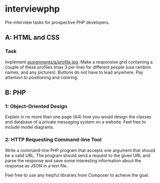 # interviewphp

Pre-interview tasks for prospective PHP developers.

## A: HTML and CSS

### Task

Implement [assignments/a/profile.jpg](assignments/a/designs/profile.jpg). Make a responsive grid containing a couple of these profiles 
(max 3 per line) for different people (use random names, and any pictures). Buttons do not have to lead anywhere. 
Pay attention to positioning and coloring.

## B: PHP

### 1: Object-Oriented Design

Explain in no more than one page (A4) how you would design the classes and database of a private messaging system on a website. Feel free to include model diagrams.

### 2: HTTP Requesting Command-line Tool

Write a command-line PHP program that accepts one argument that should be a valid URL. The program should send a request to the given
URL and parse the response and save some interesting information about the response as JSON in a text file.

Feel free to use any helpful libraries from Composer to achieve the goal.